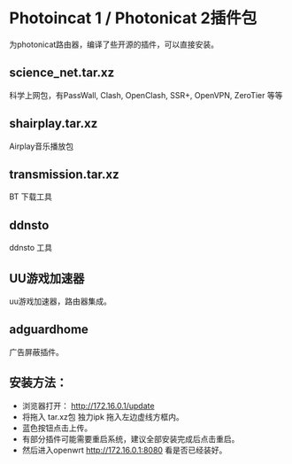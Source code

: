 # Photoincat 1 / Photonicat 2插件包

为photonicat路由器，编译了些开源的插件，可以直接安装。


## science_net.tar.xz
科学上网包，有PassWall, Clash, OpenClash, SSR+, OpenVPN, ZeroTier 等等

## shairplay.tar.xz
Airplay音乐播放包

## transmission.tar.xz
BT 下载工具

## ddnsto
ddnsto 工具

## UU游戏加速器
uu游戏加速器，路由器集成。

## adguardhome
广告屏蔽插件。

## 安装方法：
- 浏览器打开： http://172.16.0.1/update
- 将拖入 tar.xz包 独力ipk 拖入左边虚线方框内。
- 蓝色按钮点击上传。
- 有部分插件可能需要重启系统，建议全部安装完成后点击重启。
- 然后进入openwrt http://172.16.0.1:8080 看是否已经装好。
